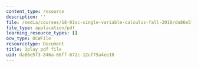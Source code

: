 ```yaml
---
content_type: resource
description: ''
file: /media/courses/18-01sc-single-variable-calculus-fall-2010/da86e5f3846a66ff672c12cf75a4ee10_oTTo3qP0Z-I.pdf
file_type: application/pdf
learning_resource_types: []
ocw_type: OCWFile
resourcetype: Document
title: 3play pdf file
uid: da86e5f3-846a-66ff-672c-12cf75a4ee10
---
```

